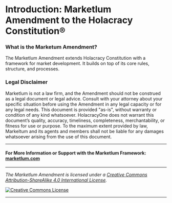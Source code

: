 # Introduction: Marketlum Amendment to the Holacracy Constitution®

### What is the Marketum Amendment?

The Marketlum Amendment extends Holacracy Constitution with a framework for market development. It builds on top of its core rules, structure, and processes.

### Legal Disclaimer

Marketlum is not a law firm, and the Amendment should not be construed as a legal document or legal advice. Consult with your attorney about your specific situation before using the Amendment in any legal capacity or for any legal needs. This document is provided "as-is", without warranty or condition of any kind whatsoever. HolacracyOne does not warrant this document’s quality, accuracy, timeliness, completeness, merchantability, or fitness for use or purpose. To the maximum extent provided by law, Markeltum and its agents and members shall not be liable for any damages whatsoever arising from the use of this document.

---

#### For More Information or Support with the Marketlum Framework: <a href="http://marketlum.com" target="_blank">marketlum.com</a>

---

*_The Marketlum Amendment is licensed under a <a rel="license" href="http://creativecommons.org/licenses/by-sa/4.0/">Creative Commons Attribution-ShareAlike 4.0 International License</a>._*

<a rel="license" href="http://creativecommons.org/licenses/by-sa/4.0/" target="_blank"><img alt="Creative Commons License" style="border-width:0" src="https://i.creativecommons.org/l/by-sa/4.0/88x31.png" /></a> 

---

